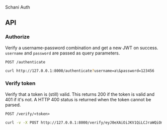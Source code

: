 Schani Auth

## API

### Authorize

Verify a username-password combination and get a new JWT on success. `username` and `password` are passed as query parameters.

``POST /authenticate``

```bash
curl http://127.0.0.1:8000/authenticate?username=a\&password=123456
```

### Verify token

Verify that a token is (still) valid. This returns 200 if the token is valid and 401 if it's not. A HTTP 400 status is returned when the token cannot be parsed.

``POST /verify/<token>``

```bash
curl -v -X POST http://127.0.0.1:8000/verify/eyJ0eXAiOiJKV1QiLCJraWQiOm51bGwsImFsZyI6IkhTMjU2In0.eyJpc3MiOiJzY2hhbmktcnMiLCJzdWIiOiJ0ZXN0IiwiYXVkIjpudWxsLCJleHAiOm51bGwsIm5iZiI6bnVsbCwiaWF0IjpudWxsLCJqdGkiOm51bGx9.U40p4ITqOFW9jdurBbHDyGoQxkR0y3unwMiifntWMOc
```
